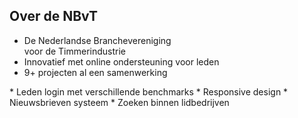 ##  Over de NBvT

* De Nederlandse Branchevereniging<br>voor de Timmerindustrie
* Innovatief met online ondersteuning voor leden
* 9+ projecten al een samenwerking

<aside class="notes">
* Leden login met verschillende benchmarks
* Responsive design
* Nieuwsbrieven systeem
* Zoeken binnen lidbedrijven
</aside>